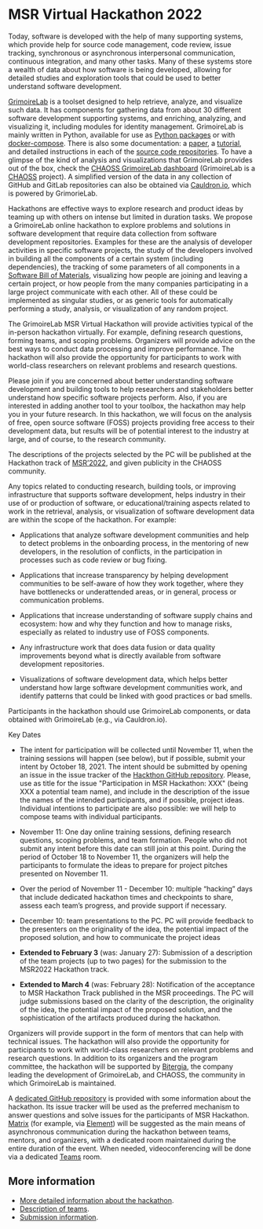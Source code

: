 # MSR Virtual Hackathon 2022

Today, software is developed with the help of many supporting systems, which provide help for source code management, code review, issue tracking, synchronous or asynchronous interpersonal communication, continuous integration, and many other tasks. Many of these systems store a wealth of data about how software is being developed, allowing for detailed studies and exploration tools that could be used to better understand software development.

[GrimoireLab](https://chaoss.github.io/grimoirelab/) is a toolset designed to help retrieve, analyze, and visualize such data. It has components for gathering data from about 30 different software development supporting systems, and enriching, analyzing, and visualizing it, including modules for identity management. GrimoireLab is mainly written in Python, available for use as [Python packages](https://pypi.org/project/grimoirelab/) or with [docker-compose](https://github.com/chaoss/grimoirelab#using-docker-compose). There is also some documentation: a [paper](https://peerj.com/articles/cs-601/), a [tutorial](https://chaoss.github.io/grimoirelab-tutorial/), and detailed instructions in each of the [source code repositories](https://github.com/chaoss/grimoirelab#grimoirelab-components). To have a glimpse of the kind of analysis and visualizations that GrimoireLab provides out of the box, check the [CHAOSS GrimoireLab dashboard](https://chaoss.biterg.io) (GrimoireLab is a [CHAOSS](https://chaoss.community) project). A simplified version of the data in any collection of GitHub and GitLab repositories can also be obtained via [Cauldron.io](https://cauldron.io), which is powered by GrimorieLab.

Hackathons are effective ways to explore research and product ideas by teaming up with others on intense but limited in duration tasks. We propose a GrimoireLab online hackathon to explore problems and solutions in software development that require data collection from software development repositories. Examples for these are the analysis of developer activities in specific software projects, the study of the developers involved in building all the components of a certain system (including dependencies), the tracking of some parameters of all components in a [Software Bill of Materials](https://www.ntia.gov/SBOM), visualizing how people are joining and leaving a certain project, or how people from the many companies participating in a large project communicate with each other. All of these could be implemented as singular studies, or as generic tools for automatically performing a study, analysis, or visualization of any random project.

The GrimoireLab MSR Virtual Hackathon will provide activities typical of the in-person hackathon virtually. For example, defining research questions, forming teams, and scoping problems. Organizers will provide advice on the best ways to conduct data processing and improve performance. The hackathon will also provide the opportunity for participants to work with world-class researchers on relevant problems and research questions.

Please join if you are concerned about better understanding software development and building tools to help researchers and stakeholders better understand how specific software projects perform. Also, if you are interested in adding another tool to your toolbox, the hackathon may help you in your future research. In this hackathon, we will focus on the analysis of free, open source software (FOSS) projects providing free access to their development data, but results will be of potential interest to the industry at large, and of course, to the research community.

The descriptions of the projects selected by the PC will be published at the Hackathon track of [MSR’2022](https://conf.researchr.org/track/msr-2022/msrhackathon2022), and given publicity in the CHAOSS community.

Any topics related to conducting research, building tools, or improving infrastructure that supports software development, helps industry in their use of or production of software, or educational/training aspects related to work in the retrieval, analysis, or visualization of software development data are within the scope of the hackathon. For example:

* Applications that analyze software development communities and help to detect problems in the onboarding process, in the mentoring of new developers, in the resolution of conflicts, in the participation in processes such as code review or bug fixing.

* Applications that increase transparency by helping development communities to be self-aware of how they work together, where they have bottlenecks or underattended areas, or in general, process or communication problems.

* Applications that increase understanding of software supply chains and ecosystem: how and why they function and how to manage risks, especially as related to industry use of FOSS components.

* Any infrastructure work that does data fusion or data quality improvements beyond what is directly available from software development repositories.

* Visualizations of software development data, which helps better understand how large software development communities work, and identify patterns that could be linked with good practices or bad smells.

Participants in the hackathon should use GrimoireLab components, or data obtained with GrimoireLab (e.g., via Cauldron.io).

Key Dates

* The intent for participation will be collected until November 11, when the training sessions will happen (see below), but if possible, submit your intent by October 18, 2021. The intent should be submitted by opening an issue in the issue tracker of the [Hackthon GitHub repository](https://github.com/MSRHack2022/Hackathon). Please, use as title for the issue "Participation in MSR Hackathon: XXX" (being XXX a potential team name), and include in the description of the issue the names of the intended participants, and if possible, project ideas. Individual intentions to participate are also possible: we will help to compose teams with individual participants.

* November 11: One day online training sessions, defining research questions, scoping problems, and team formation. People who did not submit any intent before this date can still join at this point. During the period of October 18 to November 11, the organizers will help the participants to formulate the ideas to prepare for project pitches presented on November 11.

* Over the period of November 11 - December 10: multiple “hacking” days that include dedicated hackathon times and checkpoints to share, assess each team’s progress, and provide support if necessary.

* December 10: team presentations to the PC. PC will provide feedback to the presenters on the originality of the idea, the potential impact of the proposed solution, and how to communicate the project ideas

* **Extended to February 3** (was: January 27): Submission of a description of the team projects (up to two pages) for the submission to the MSR2022 Hackathon track.

* **Extended to March 4** (was: February 28): Notification of the acceptance to MSR Hackathon Track published in the MSR proceedings. The PC will judge submissions based on the clarity of the description, the originality of the idea, the potential impact of the proposed solution, and the sophistication of the artifacts produced during the hackathon.

Organizers will provide support in the form of mentors that can help with technical issues. The hackathon will also provide the opportunity for participants to work with world-class researchers on relevant problems and research questions. In addition to its organizers and the program committee, the hackathon will be supported by [Bitergia](https://bitergia.com), the company leading the development of GrimoireLab, and CHAOSS, the community in which GrimoireLab is maintained.

A [dedicated GitHub repository](https://github.com/MSRHack2022/Hackathon) is provided with some information about the hackathon. Its issue tracker will be used as the preferred mechanism to answer questions and solve issues for the participants of MSR Hackathon. [Matrix](https://matrix.org/) (for example, via [Element](https://element.io/)) will be suggested as the main means of asynchronous communication during the hackathon between teams, mentors, and organizers, with a dedicated room maintained during the entire duration of the event. When needed, videoconferencing will be done via a dedicated [Teams](https://www.microsoft.com/en-us/microsoft-teams/group-chat-software/) room.

## More information

* [More detailed information about the hackathon](General_Information.md).
* [Description of teams](teams.md).
* [Submission information](submitting.md).
